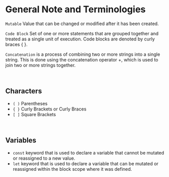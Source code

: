 # General Note and Terminologies

`Mutable` Value that can be changed or modified after it has been created.

`Code Block` Set of one or more statements that are grouped together and treated as a single unit of execution. Code blocks are denoted by curly braces { }.

`Concatenation` is a process of combining two or more strings into a single string. This is done using the concatenation operator +, which is used to join two or more strings together.

<br>

## Characters
* `( )` Parentheses
* `{ }` Curly Brackets or Curly Braces
* `[ ]` Square Brackets

<br>

## Variables
* `const` keyword that is used to declare a variable that cannot be mutated or reassigned to a new value.
* `let` keyword that is used to declare a variable that can be mutated or reassigned within the block scope where it was defined. 